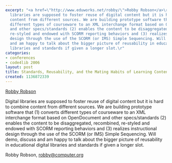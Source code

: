 ```yaml
---
excerpt: "<a href=\"http://www.eduworks.net/robby/\">Robby Robson</a>\r\n\r\nDigital
  libraries are supposed to foster reuse of digital content but it is hard to combine
  content from different sources. We are building prototype software that (1) converts
  different types of courseware to an XML interchange format based on OpenDocument
  and other specs/standards (2) enables the content to be disaggregated, recombined,
  re-styled and endowed with SCORM reporting behaviors and (3) realizes instructional
  design through the use of the SCORM (or IMS) Simple Sequencing. Will demo, discuss
  and am happy to talk about the bigger picture of reusability in educational digital
  libraries and standards if given a longer slot.\r"
categories:
- conferences
- code4lib 2006
layout: post
title: Standards, Reusability, and the Mating Habits of Learning Content
created: 1136872339
---
```

<a href="http://www.eduworks.net/robby/">Robby Robson</a>

Digital libraries are supposed to foster reuse of digital content but it is hard to combine content from different sources. We are building prototype software that (1) converts different types of courseware to an XML interchange format based on OpenDocument and other specs/standards (2) enables the content to be disaggregated, recombined, re-styled and endowed with SCORM reporting behaviors and (3) realizes instructional design through the use of the SCORM (or IMS) Simple Sequencing. Will demo, discuss and am happy to talk about the bigger picture of reusability in educational digital libraries and standards if given a longer slot.

Robby Robson, robby@computer.org
